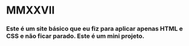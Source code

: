 # MMXXVII
### Este é um site básico que eu fiz para aplicar apenas HTML e CSS e não ficar parado. Este é um mini projeto.

